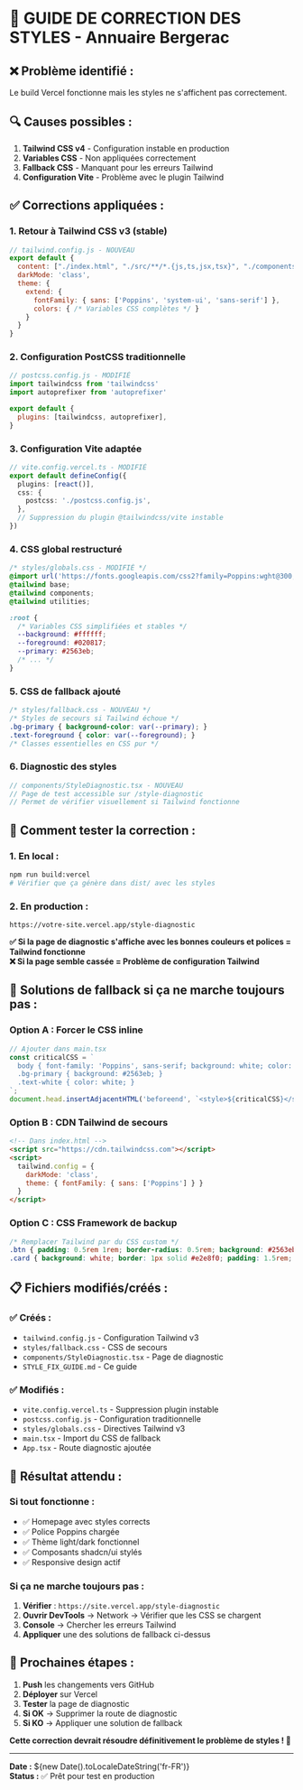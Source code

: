 # 🎨 GUIDE DE CORRECTION DES STYLES - Annuaire Bergerac

## ❌ **Problème identifié :**
Le build Vercel fonctionne mais les styles ne s'affichent pas correctement.

## 🔍 **Causes possibles :**
1. **Tailwind CSS v4** - Configuration instable en production
2. **Variables CSS** - Non appliquées correctement
3. **Fallback CSS** - Manquant pour les erreurs Tailwind
4. **Configuration Vite** - Problème avec le plugin Tailwind

## ✅ **Corrections appliquées :**

### **1. Retour à Tailwind CSS v3 (stable)**
```javascript
// tailwind.config.js - NOUVEAU
export default {
  content: ["./index.html", "./src/**/*.{js,ts,jsx,tsx}", "./components/**/*.{js,ts,jsx,tsx}"],
  darkMode: 'class',
  theme: {
    extend: {
      fontFamily: { sans: ['Poppins', 'system-ui', 'sans-serif'] },
      colors: { /* Variables CSS complètes */ }
    }
  }
}
```

### **2. Configuration PostCSS traditionnelle**
```javascript
// postcss.config.js - MODIFIÉ
import tailwindcss from 'tailwindcss'
import autoprefixer from 'autoprefixer'

export default {
  plugins: [tailwindcss, autoprefixer],
}
```

### **3. Configuration Vite adaptée**
```typescript
// vite.config.vercel.ts - MODIFIÉ
export default defineConfig({
  plugins: [react()],
  css: {
    postcss: './postcss.config.js',
  },
  // Suppression du plugin @tailwindcss/vite instable
})
```

### **4. CSS global restructuré**
```css
/* styles/globals.css - MODIFIÉ */
@import url('https://fonts.googleapis.com/css2?family=Poppins:wght@300;400;500;600;700&display=swap');
@tailwind base;
@tailwind components;
@tailwind utilities;

:root {
  /* Variables CSS simplifiées et stables */
  --background: #ffffff;
  --foreground: #020817;
  --primary: #2563eb;
  /* ... */
}
```

### **5. CSS de fallback ajouté**
```css
/* styles/fallback.css - NOUVEAU */
/* Styles de secours si Tailwind échoue */
.bg-primary { background-color: var(--primary); }
.text-foreground { color: var(--foreground); }
/* Classes essentielles en CSS pur */
```

### **6. Diagnostic des styles**
```typescript
// components/StyleDiagnostic.tsx - NOUVEAU
// Page de test accessible sur /style-diagnostic
// Permet de vérifier visuellement si Tailwind fonctionne
```

## 🧪 **Comment tester la correction :**

### **1. En local :**
```bash
npm run build:vercel
# Vérifier que ça génère dans dist/ avec les styles
```

### **2. En production :**
```
https://votre-site.vercel.app/style-diagnostic
```

**✅ Si la page de diagnostic s'affiche avec les bonnes couleurs et polices = Tailwind fonctionne**  
**❌ Si la page semble cassée = Problème de configuration Tailwind**

## 🔧 **Solutions de fallback si ça ne marche toujours pas :**

### **Option A : Forcer le CSS inline**
```typescript
// Ajouter dans main.tsx
const criticalCSS = `
  body { font-family: 'Poppins', sans-serif; background: white; color: #020817; }
  .bg-primary { background: #2563eb; }
  .text-white { color: white; }
`;
document.head.insertAdjacentHTML('beforeend', `<style>${criticalCSS}</style>`);
```

### **Option B : CDN Tailwind de secours**
```html
<!-- Dans index.html -->
<script src="https://cdn.tailwindcss.com"></script>
<script>
  tailwind.config = {
    darkMode: 'class',
    theme: { fontFamily: { sans: ['Poppins'] } }
  }
</script>
```

### **Option C : CSS Framework de backup**
```css
/* Remplacer Tailwind par du CSS custom */
.btn { padding: 0.5rem 1rem; border-radius: 0.5rem; background: #2563eb; color: white; }
.card { background: white; border: 1px solid #e2e8f0; padding: 1.5rem; border-radius: 0.5rem; }
```

## 📋 **Fichiers modifiés/créés :**

### **✅ Créés :**
- `tailwind.config.js` - Configuration Tailwind v3
- `styles/fallback.css` - CSS de secours
- `components/StyleDiagnostic.tsx` - Page de diagnostic
- `STYLE_FIX_GUIDE.md` - Ce guide

### **✅ Modifiés :**
- `vite.config.vercel.ts` - Suppression plugin instable
- `postcss.config.js` - Configuration traditionnelle
- `styles/globals.css` - Directives Tailwind v3
- `main.tsx` - Import du CSS de fallback
- `App.tsx` - Route diagnostic ajoutée

## 🎯 **Résultat attendu :**

### **Si tout fonctionne :**
- ✅ Homepage avec styles corrects
- ✅ Police Poppins chargée
- ✅ Thème light/dark fonctionnel
- ✅ Composants shadcn/ui stylés
- ✅ Responsive design actif

### **Si ça ne marche toujours pas :**
1. **Vérifier** : `https://site.vercel.app/style-diagnostic`
2. **Ouvrir DevTools** → Network → Vérifier que les CSS se chargent
3. **Console** → Chercher les erreurs Tailwind
4. **Appliquer** une des solutions de fallback ci-dessus

## 🚀 **Prochaines étapes :**

1. **Push** les changements vers GitHub
2. **Déployer** sur Vercel
3. **Tester** la page de diagnostic
4. **Si OK** → Supprimer la route de diagnostic
5. **Si KO** → Appliquer une solution de fallback

**Cette correction devrait résoudre définitivement le problème de styles ! 🎨**

---

**Date :** ${new Date().toLocaleDateString('fr-FR')}  
**Status :** ✅ Prêt pour test en production